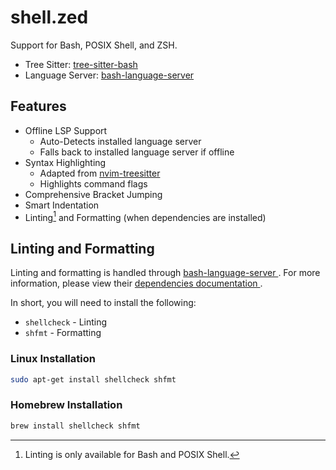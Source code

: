 # shell.zed

Support for Bash, POSIX Shell, and ZSH.

- Tree Sitter: [tree-sitter-bash](https://github.com/tree-sitter/tree-sitter-bash)
- Language Server: [bash-language-server](https://github.com/bash-lsp/bash-language-server)

## Features

- Offline LSP Support
  - Auto-Detects installed language server
  - Falls back to installed language server if offline
- Syntax Highlighting
  - Adapted from [nvim-treesitter](https://github.com/nvim-treesitter/nvim-treesitter/blob/master/queries/bash/highlights.scm)
  - Highlights command flags
- Comprehensive Bracket Jumping
- Smart Indentation
- Linting[^1] and Formatting (when dependencies are installed)

## Linting and Formatting

Linting and formatting is handled through [bash-language-server
](https://github.com/bash-lsp/bash-language-server). For more information,
please view their [dependencies documentation
](https://github.com/bash-lsp/bash-language-server?tab=readme-ov-file#dependencies).

In short, you will need to install the following:

- `shellcheck` - Linting
- `shfmt` - Formatting

### Linux Installation

```bash
sudo apt-get install shellcheck shfmt
```

### Homebrew Installation

```bash
brew install shellcheck shfmt
```

[^1]: Linting is only available for Bash and POSIX Shell.
